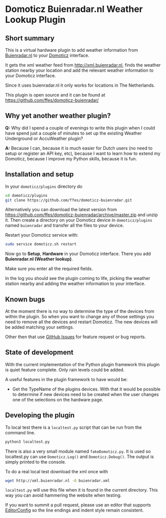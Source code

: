 Domoticz Buienradar.nl Weather Lookup Plugin
============================================


Short summary
-------------

This is a virtual hardware plugin to add weather information from [Buienradar.nl](https://www.buienradar.nl/)
to your [Domoticz](https://www.domoticz.com/) interface.

It gets the xml weather feed from http://xml.buienradar.nl, finds the
weather station nearby your location and add the relevant weather information
to your Domoticz interface.

Since it uses buienradar.nl it only works for locations in The Netherlands.

This plugin is open source and it can be found at https://github.com/ffes/domoticz-buienradar/


Why yet another weather plugin?
-------------------------------

**Q:** Why did I spend a couple of evenings to write this plugin when I could
have spend just a couple of minutes to set up the existing Weather Underground
or AccuWeather plugin?

**A:** Because I can, because it is much easier for Dutch users (no need to setup or
register an API key, etc), because I want to learn how to extend my Domoticz,
because I improve my Python skills, because it is fun.


Installation and setup
----------------------

In your `domoticz/plugins` directory do

```bash
cd domoticz/plugins
git clone https://github.com/ffes/domoticz-buienradar.git
```

Alternatively you can download the latest version from
https://github.com/ffes/domoticz-buienradar/archive/master.zip
and unzip it. Then create a directory on your Domoticz device
in `domoticz/plugins` named `buienradar` and transfer all the
files to your device.

Restart your Domoticz service with:

```bash
sudo service domoticz.sh restart
```

Now go to **Setup**, **Hardware** in your Domoticz interface. There you add
**Buienradar.nl (Weather lookup)**.

Make sure you enter all the required fields.

In the log you should see the plugin coming to life, picking the weather
station nearby and adding the weather information to your interface.


Known bugs
----------

At the moment there is no way to determine the type of the devices
from within the plugin. So when you want to change any of those
settings you need to remove all the devices and restart Domoticz.
The new devices will be added matching your settings.

Other then that use [GitHub Issues](https://github.com/ffes/domoticz-buienradar/issues)
for feature request or bug reports.


State of development
--------------------

With the current implementation of the Python plugin framework this
plugin is quiet feature complete. Only rain levels could be added.

A useful features in the plugin framework to have would be:
* Get the TypeName of the plugins devices. With that it would be
  possible to determine if new devices need to be created when
  the user changes one of the selections on the hardware page.


Developing the plugin
---------------------

To local test there is a `localtest.py` script that can be run from the
command line.

```bash
python3 localtest.py
```

There is also a very small module named `fakeDomoticz.py`. It is used so
localtest.py can use `Domoticz.Log()` and `Domoticz.Debug()`. The output is
simply printed to the console.

To do a real local test download the xml once with

```bash
wget http://xml.buienradar.nl -O buienradar.xml
```

`localtest.py` will use this file when it is found in the current directory.
This way you can avoid hammering the website when testing.

If you want to summit a pull request, please use an editor that supports
[EditorConfig](http://editorconfig.org) so the line endings and indent style
remain consistent.
